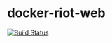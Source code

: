 # docker-riot-web
[![Build Status](https://cloud.drone.io/api/badges/tlemarchand/docker-riot-web/status.svg)](https://cloud.drone.io/tlemarchand/docker-riot-web)
